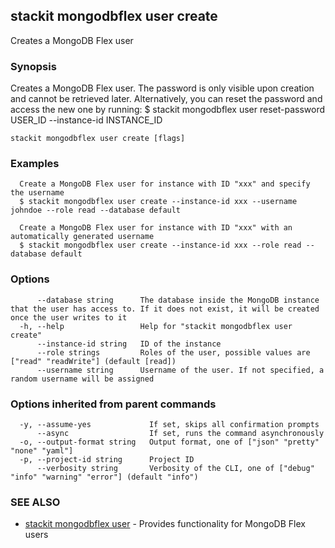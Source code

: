 ## stackit mongodbflex user create

Creates a MongoDB Flex user

### Synopsis

Creates a MongoDB Flex user.
The password is only visible upon creation and cannot be retrieved later.
Alternatively, you can reset the password and access the new one by running:
  $ stackit mongodbflex user reset-password USER_ID --instance-id INSTANCE_ID

```
stackit mongodbflex user create [flags]
```

### Examples

```
  Create a MongoDB Flex user for instance with ID "xxx" and specify the username
  $ stackit mongodbflex user create --instance-id xxx --username johndoe --role read --database default

  Create a MongoDB Flex user for instance with ID "xxx" with an automatically generated username
  $ stackit mongodbflex user create --instance-id xxx --role read --database default
```

### Options

```
      --database string      The database inside the MongoDB instance that the user has access to. If it does not exist, it will be created once the user writes to it
  -h, --help                 Help for "stackit mongodbflex user create"
      --instance-id string   ID of the instance
      --role strings         Roles of the user, possible values are ["read" "readWrite"] (default [read])
      --username string      Username of the user. If not specified, a random username will be assigned
```

### Options inherited from parent commands

```
  -y, --assume-yes             If set, skips all confirmation prompts
      --async                  If set, runs the command asynchronously
  -o, --output-format string   Output format, one of ["json" "pretty" "none" "yaml"]
  -p, --project-id string      Project ID
      --verbosity string       Verbosity of the CLI, one of ["debug" "info" "warning" "error"] (default "info")
```

### SEE ALSO

* [stackit mongodbflex user](./stackit_mongodbflex_user.md)	 - Provides functionality for MongoDB Flex users

